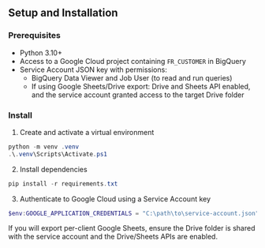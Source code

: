 ## Setup and Installation

### Prerequisites

- Python 3.10+
- Access to a Google Cloud project containing `FR_CUSTOMER` in BigQuery
- Service Account JSON key with permissions:
  - BigQuery Data Viewer and Job User (to read and run queries)
  - If using Google Sheets/Drive export: Drive and Sheets API enabled, and the service account granted access to the target Drive folder

### Install

1) Create and activate a virtual environment

```powershell
python -m venv .venv
.\.venv\Scripts\Activate.ps1
```

2) Install dependencies

```powershell
pip install -r requirements.txt
```

3) Authenticate to Google Cloud using a Service Account key

```powershell
$env:GOOGLE_APPLICATION_CREDENTIALS = "C:\path\to\service-account.json"
```

If you will export per-client Google Sheets, ensure the Drive folder is shared with the service account and the Drive/Sheets APIs are enabled.


